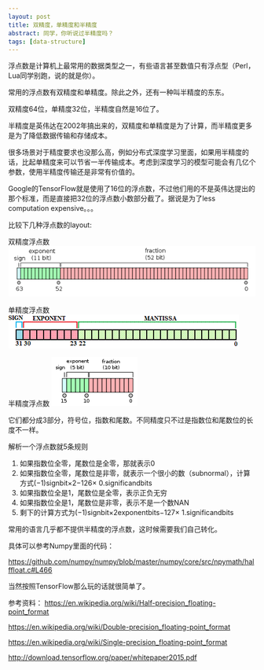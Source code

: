 ```yaml
---
layout: post
title: 双精度，单精度和半精度
abstract: 同学，你听说过半精度吗？
tags: [data-structure]
---
```


浮点数是计算机上最常用的数据类型之一，有些语言甚至数值只有浮点型（Perl，Lua同学别跑，说的就是你）。

常用的浮点数有双精度和单精度。除此之外，还有一种叫半精度的东东。

双精度64位，单精度32位，半精度自然是16位了。

半精度是英伟达在2002年搞出来的，双精度和单精度是为了计算，而半精度更多是为了降低数据传输和存储成本。

很多场景对于精度要求也没那么高，例如分布式深度学习里面，如果用半精度的话，比起单精度来可以节省一半传输成本。考虑到深度学习的模型可能会有几亿个参数，使用半精度传输还是非常有价值的。

Google的TensorFlow就是使用了16位的浮点数，不过他们用的不是英伟达提出的那个标准，而是直接把32位的浮点数小数部分截了。据说是为了less computation expensive。。。

比较下几种浮点数的layout:

双精度浮点数
![placeholder](/public/images/floating-point-1.png "双精度浮点")

单精度浮点数
![placeholder](/public/images/floating-point-2.png "单精度浮点")

半精度浮点数
![placeholder](/public/images/floating-point-3.png "半精度浮点")

它们都分成3部分，符号位，指数和尾数。不同精度只不过是指数位和尾数位的长度不一样。

解析一个浮点数就5条规则

1. 如果指数位全零，尾数位是全零，那就表示0
2. 如果指数位全零，尾数位是非零，就表示一个很小的数（subnormal），计算方式(−1)signbit×2−126× 0.significandbits
3. 如果指数位全是1，尾数位是全零，表示正负无穷
4. 如果指数位全是1，尾数位是非零，表示不是一个数NAN
5. 剩下的计算方式为(−1)signbit×2exponentbits−127× 1.significandbits

常用的语言几乎都不提供半精度的浮点数，这时候需要我们自己转化。

具体可以参考Numpy里面的代码：

<https://github.com/numpy/numpy/blob/master/numpy/core/src/npymath/halffloat.c#L466>

当然按照TensorFlow那么玩的话就很简单了。

参考资料：
<https://en.wikipedia.org/wiki/Half-precision_floating-point_format>

<https://en.wikipedia.org/wiki/Double-precision_floating-point_format>

<https://en.wikipedia.org/wiki/Single-precision_floating-point_format>

<http://download.tensorflow.org/paper/whitepaper2015.pdf>

